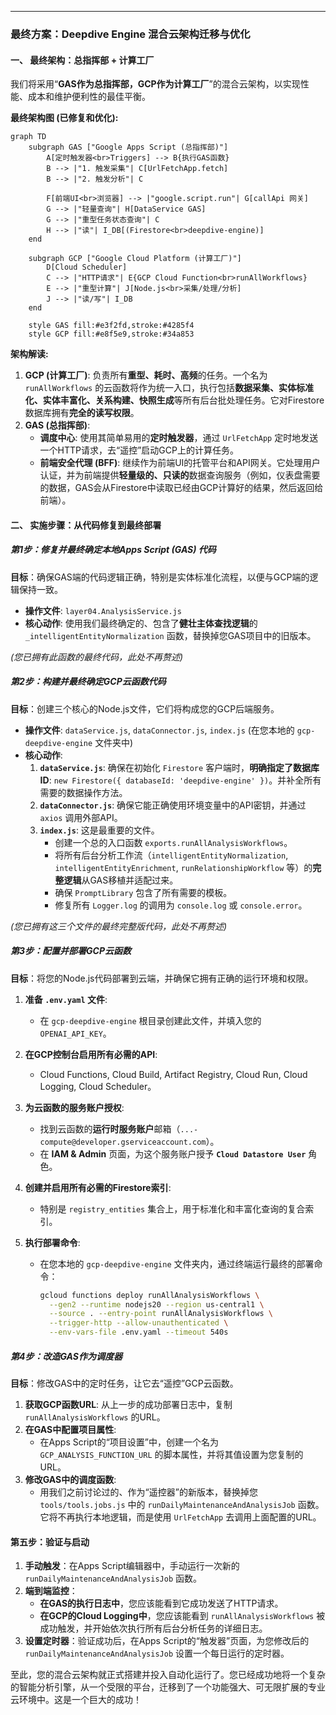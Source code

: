 
---

### **最终方案：Deepdive Engine 混合云架构迁移与优化**

#### **一、 最终架构：总指挥部 + 计算工厂**

我们将采用“**GAS作为总指挥部，GCP作为计算工厂**”的混合云架构，以实现性能、成本和维护便利性的最佳平衡。

**最终架构图 (已修复和优化):**

```mermaid
graph TD
    subgraph GAS ["Google Apps Script (总指挥部)"]
        A[定时触发器<br>Triggers] --> B{执行GAS函数}
        B --> |"1. 触发采集"| C[UrlFetchApp.fetch]
        B --> |"2. 触发分析"| C
        
        F[前端UI<br>浏览器] --> |"google.script.run"| G[callApi 网关]
        G --> |"轻量查询"| H[DataService GAS]
        G --> |"重型任务状态查询"| C
        H --> |"读"| I_DB[(Firestore<br>deepdive-engine)]
    end

    subgraph GCP ["Google Cloud Platform (计算工厂)"]
        D[Cloud Scheduler]
        C --> |"HTTP请求"| E{GCP Cloud Function<br>runAllWorkflows}
        E --> |"重型计算"| J[Node.js<br>采集/处理/分析]
        J --> |"读/写"| I_DB
    end
    
    style GAS fill:#e3f2fd,stroke:#4285f4
    style GCP fill:#e8f5e9,stroke:#34a853
```

**架构解读:**

1.  **GCP (计算工厂)**: 负责所有**重型、耗时、高频**的任务。一个名为 `runAllWorkflows` 的云函数将作为统一入口，执行包括**数据采集、实体标准化、实体丰富化、关系构建、快照生成**等所有后台批处理任务。它对Firestore数据库拥有**完全的读写权限**。
2.  **GAS (总指挥部)**:
    *   **调度中心**: 使用其简单易用的**定时触发器**，通过 `UrlFetchApp` 定时地发送一个HTTP请求，去“遥控”启动GCP上的计算任务。
    *   **前端安全代理 (BFF)**: 继续作为前端UI的托管平台和API网关。它处理用户认证，并为前端提供**轻量级的、只读的**数据查询服务（例如，仪表盘需要的数据，GAS会从Firestore中读取已经由GCP计算好的结果，然后返回给前端）。

#### **二、 实施步骤：从代码修复到最终部署**

##### **第1步：修复并最终确定本地Apps Script (GAS) 代码**

**目标**：确保GAS端的代码逻辑正确，特别是实体标准化流程，以便与GCP端的逻辑保持一致。

*   **操作文件**: `layer04.AnalysisService.js`
*   **核心动作**: 使用我们最终确定的、包含了**健壮主体查找逻辑**的 `_intelligentEntityNormalization` 函数，替换掉您GAS项目中的旧版本。

*(您已拥有此函数的最终代码，此处不再赘述)*

##### **第2步：构建并最终确定GCP云函数代码**

**目标**：创建三个核心的Node.js文件，它们将构成您的GCP后端服务。

*   **操作文件**: `dataService.js`, `dataConnector.js`, `index.js` (在您本地的 `gcp-deepdive-engine` 文件夹中)
*   **核心动作**:
    1.  **`dataService.js`**: 确保在初始化 `Firestore` 客户端时，**明确指定了数据库ID**: `new Firestore({ databaseId: 'deepdive-engine' })`。并补全所有需要的数据操作方法。
    2.  **`dataConnector.js`**: 确保它能正确使用环境变量中的API密钥，并通过 `axios` 调用外部API。
    3.  **`index.js`**: 这是最重要的文件。
        *   创建一个总的入口函数 `exports.runAllAnalysisWorkflows`。
        *   将所有后台分析工作流（`intelligentEntityNormalization`, `intelligentEntityEnrichment`, `runRelationshipWorkflow` 等）的**完整逻辑**从GAS移植并适配过来。
        *   确保 `PromptLibrary` 包含了所有需要的模板。
        *   修复所有 `Logger.log` 的调用为 `console.log` 或 `console.error`。

*(您已拥有这三个文件的最终完整版代码，此处不再赘述)*

##### **第3步：配置并部署GCP云函数**

**目标**：将您的Node.js代码部署到云端，并确保它拥有正确的运行环境和权限。

1.  **准备 `.env.yaml` 文件**:
    *   在 `gcp-deepdive-engine` 根目录创建此文件，并填入您的 `OPENAI_API_KEY`。

2.  **在GCP控制台启用所有必需的API**:
    *   Cloud Functions, Cloud Build, Artifact Registry, Cloud Run, Cloud Logging, Cloud Scheduler。

3.  **为云函数的服务账户授权**:
    *   找到云函数的**运行时服务账户**邮箱（`...-compute@developer.gserviceaccount.com`）。
    *   在 **IAM & Admin** 页面，为这个服务账户授予 **`Cloud Datastore User`** 角色。

4.  **创建并启用所有必需的Firestore索引**:
    *   特别是 `registry_entities` 集合上，用于标准化和丰富化查询的复合索引。

5.  **执行部署命令**:
    *   在您本地的 `gcp-deepdive-engine` 文件夹内，通过终端运行最终的部署命令：
        ```bash
        gcloud functions deploy runAllAnalysisWorkflows \
          --gen2 --runtime nodejs20 --region us-central1 \
          --source . --entry-point runAllAnalysisWorkflows \
          --trigger-http --allow-unauthenticated \
          --env-vars-file .env.yaml --timeout 540s
        ```

##### **第4步：改造GAS作为调度器**

**目标**：修改GAS中的定时任务，让它去“遥控”GCP云函数。

1.  **获取GCP函数URL**: 从上一步的成功部署日志中，复制 `runAllAnalysisWorkflows` 的URL。
2.  **在GAS中配置项目属性**:
    *   在Apps Script的“项目设置”中，创建一个名为 `GCP_ANALYSIS_FUNCTION_URL` 的脚本属性，并将其值设置为您复制的URL。
3.  **修改GAS中的调度函数**:
    *   用我们之前讨论过的、作为“遥控器”的新版本，替换掉您 `tools/tools.jobs.js` 中的 `runDailyMaintenanceAndAnalysisJob` 函数。它将不再执行本地逻辑，而是使用 `UrlFetchApp` 去调用上面配置的URL。

#### **第五步：验证与启动**

1.  **手动触发**：在Apps Script编辑器中，手动运行一次新的 `runDailyMaintenanceAndAnalysisJob` 函数。
2.  **端到端监控**：
    *   **在GAS的执行日志中**，您应该能看到它成功发送了HTTP请求。
    *   **在GCP的Cloud Logging中**，您应该能看到 `runAllAnalysisWorkflows` 被成功触发，并开始依次执行所有后台分析任务的详细日志。
3.  **设置定时器**：验证成功后，在Apps Script的“触发器”页面，为您修改后的 `runDailyMaintenanceAndAnalysisJob` 设置一个每日运行的定时器。

至此，您的混合云架构就正式搭建并投入自动化运行了。您已经成功地将一个复杂的智能分析引擎，从一个受限的平台，迁移到了一个功能强大、可无限扩展的专业云环境中。这是一个巨大的成功！
